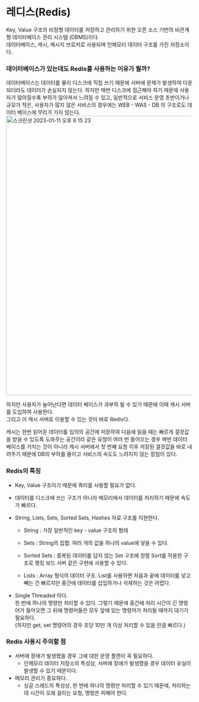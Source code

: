 # 레디스(Redis)


Key, Value 구조의 비정형 데이터를 저장하고 관리하기 위한 오픈 소스 기반의 비관계형 데이터베이스 관리 시스템 (DBMS)이다.  
데이터베이스, 캐시, 메시지 브로커로 사용되며 인메모리 데이터 구조를 가진 저장소이다.

### 데이터베이스가 있는데도 Redis를 사용하는 이유가 뭘까?

데이터베이스는 데이터를 물리 디스크에 직접 쓰기 때문에 서버에 문제가 발생하여 다운되더라도 데이터가 손실되지 않는다. 하지만 매번 디스크에 접근해야 하기 때문에 사용자가 많아질수록 부하가 많아져서 느려질 수 있고, 일반적으로 서비스 운영 초반이거나 규모가 작은, 사용자가 많지 않은 서비스의 경우에는 WEB - WAS - DB 의 구조로도 데이터 베이스에 무리가 가지 않는다.  
<img width="755" alt="스크린샷 2023-01-11 오후 6 15 23" src="https://user-images.githubusercontent.com/70997596/211776589-92936b02-d0bc-45d4-a049-de86bd4b78cf.png">


하지만 사용자가 늘어난다면 데이터 베이스가 과부하 될 수 있기 때문에 이때 캐시 서버를 도입하여 사용한다.  
그리고 이 캐시 서버로 이용할 수 있는 것이 바로 Redis다.

캐시는 한번 읽어온 데이터를 임의의 공간에 저장하여 다음에 읽을 때는 빠르게 결괏값을 받을 수 있도록 도와주는 공간이라 같은 요청이 여러 번 들어오는 경우 매번 데이터 베이스를 거치는 것이 아니라 캐시 서버에서 첫 번째 요청 이후 저장된 결괏값을 바로 내려주기 때문에 DB의 부하를 줄이고 서비스의 속도도 느려지지 않는 장점이 있다.


### Redis의 특징
- Key, Value 구조이기 때문에 쿼리를 사용할 필요가 없다.  
- 데이터를 디스크에 쓰는 구조가 아니라 메모리에서 데이터를 처리하기 때문에 속도가 빠르다.  
- String, Lists, Sets, Sorted Sets, Hashes 자료 구조를 지원한다.
   
    - String : 가장 일반적인 key - value 구조의 형태

    - Sets : String의 집합. 여러 개의 값을 하나의 value에 넣을 수 있다.

    - Sorted Sets : 중복된 데이터를 담지 않는 Set 구조에 정렬 Sort를 적용한 구조로 랭킹 보드 서버 같은 구현에 사용할 수 있다.

    - Lists : Array 형식의 데이터 구조. List를 사용하면 처음과 끝에 데이터를 넣고 빼는 건 빠르지만 중간에 데이터를 삽입하거나 삭제하는 것은 어렵다.

- Single Threaded 이다.  
  한 번에 하나의 명령만 처리할 수 있다. 그렇기 때문에 중간에 처리 시간이 긴 명령어가 들어오면 그 뒤에 명령어들은 모두 앞에 있는 명령어가 처리될 때까지 대기가 필요하다.  
  (하지만 get, set 명령어의 경우 초당 10만 개 이상 처리할 수 있을 만큼 빠르다.)
 
 

### Redis 사용시 주의할 점
- 서버에 장애가 발생했을 경우 그에 대한 운영 플랜이 꼭 필요하다.
    - 인메모리 데이터 저장소의 특성상, 서버에 장애가 발생했을 경우 데이터 유실이 발생할 수 있기 때문이다.
- 메모리 관리가 중요하다.
    - 싱글 스레드의 특성상, 한 번에 하나의 명령만 처리할 수 있기 때문에, 처리하는데 시간이 오래 걸리는 요청, 명령은 피해야 한다.
